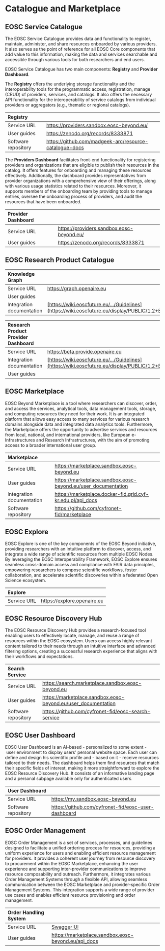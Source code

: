 # Catalogue and Marketplace

## EOSC Service Catalogue

The EOSC Service Catalogue provides data and functionality to register, maintain, administer, and share resources onboarded by various providers. It also serves as the point of reference for all EOSC Core components that add value to this information, making the data and services searchable and accessible through various tools for both researchers and end users.

EOSC Service Catalogue has two main components: **Registry** and **Provider Dashboard**.

The **Registry** offers the underlying storage functionality and the interoperability tools for the programmatic access, registration, manage (CRUD) of providers, services, and catalogs. It also offers the necessary API functionality for the interoperability of service catalogs from individual providers or aggregators (e.g., thematic or regional catalogs).

| Registry            |                                                          |
| :------------------ | :------------------------------------------------------- |
| Service URL         | <https://providers.sandbox.eosc-beyond.eu/>              |
| User guides         | <https://zenodo.org/records/8333871>                     |
| Software repository | <https://github.com/madgeek-arc/resource-catalogue-docs> |

The **Providers Dashboard** facilitates front-end functionality for registering providers and organizations that are eligible to publish their resources in the catalog. It offers features for onboarding and managing these resources effectively. Additionally, the dashboard provides representatives from provider organizations with a comprehensive view of their offerings, along with various usage statistics related to their resources. Moreover, it supports members of the onboarding team by providing tools to manage entries, oversee the onboarding process of providers, and audit the resources that have been onboarded.

| Provider Dashboard |                                             |
| :----------------- | :------------------------------------------ |
| Service URL        | <https://providers.sandbox.eosc-beyond.eu/> |
| User guides        | <https://zenodo.org/records/8333871>        |

## EOSC Research Product Catalogue

| Knowledge Graph           |                                                                                                                                                                            |
| :------------------------ | :------------------------------------------------------------------------------------------------------------------------------------------------------------------------- |
| Service URL               | <https://graph.openaire.eu>                                                                                                                                                |
| User guides               |                                                                                                                                                                            |
| Integration documentation | [https://wiki.eoscfuture.eu/.../Guidelines](https://wiki.eoscfuture.eu/display/PUBLIC/1.2+EOSC+Research+Product+Catalogue%3A+Architecture+and+Interoperability+Guidelines) |

| Research Product Provider Dashboard |                                                                                                                                                                            |
| :---------------------------------- | :------------------------------------------------------------------------------------------------------------------------------------------------------------------------- |
| Service URL                         | <https://beta.provide.openaire.eu>                                                                                                                                         |
| Integration documentation           | [https://wiki.eoscfuture.eu/.../Guidelines](https://wiki.eoscfuture.eu/display/PUBLIC/1.2+EOSC+Research+Product+Catalogue%3A+Architecture+and+Interoperability+Guidelines) |
| User guides                         |                                                                                                                                                                            |

## EOSC Marketplace

EOSC Beyond Marketplace is a tool where researchers can discover, order, and access the services, analytical tools, data management tools, storage, and computing resources they need for their work. It is an integrated platform that allows easy access to many services for various research domains alongside data and integrated data analytics tools. Furthermore, the Marketplace offers the opportunity to advertise services and resources from local, national, and international providers, like European e-Infrastructures and Research Infrastructures, with the aim of promoting access to a broader international user group.

| Marketplace               |                                                                 |
| :------------------------ | :-------------------------------------------------------------- |
| Service URL               | <https://marketplace.sandbox.eosc-beyond.eu>                    |
| User guides               | <https://marketplace.sandbox.eosc-beyond.eu/user_documentation> |
| Integration documentation | <https://marketplace.docker-fid.grid.cyf-kr.edu.pl/api_docs>    |
| Software repository       | <https://github.com/cyfronet-fid/marketplace>                   |

## EOSC Explore

EOSC Explore is one of the key components of the EOSC Beyond initiative, providing researchers with an intuitive platform to discover, access, and integrate a wide range of scientific resources from multiple EOSC Nodes. By leveraging the EOSC Interoperability Framework, EOSC Explore ensures seamless cross-domain access and compliance with FAIR data principles, empowering researchers to compose scientific workflows, foster collaboration, and accelerate scientific discoveries within a federated Open Science ecosystem.

| Explore     |                               |
| :---------- | :---------------------------- |
| Service URL | <https://explore.openaire.eu> |

## EOSC Resource Discovery Hub

The EOSC Resource Discovery Hub provides a research-focused tool enabling users to effectively locate, manage, and reuse a range of resources within the EOSC ecosystem. Users can access highly relevant content tailored to their needs through an intuitive interface and advanced filtering options, creating a successful research experience that aligns with their workflows and expectations.

| Search Service      |                                                                 |
| :------------------ | :-------------------------------------------------------------- |
| Service URL         | <https://search.marketplace.sandbox.eosc-beyond.eu>             |
| User guides         | <https://marketplace.sandbox.eosc-beyond.eu/user_documentation> |
| Software repository | <https://github.com/cyfronet-fid/eosc-search-service>           |

## EOSC User Dashboard

EOSC User Dashboard is an AI-based - personalized to some extent - user environment to display users' personal website space. Each user can define and design his scientific profile and - based on it - receive resources tailored to their needs. The dashboard helps them find resources that match their specific fields of interest, making it more straightforward to explore the EOSC Resource Discovery Hub. It consists of an informative landing page and a personal subpage available only for authenticated users.

| User Dashboard      |                                                       |
| :------------------ | :---------------------------------------------------- |
| Service URL         | <https://my.sandbox.eosc-beyond.eu>                   |
| Software repository | <https://github.com/cyfronet-fid/eosc-user-dashboard> |

## EOSC Order Management

EOSC Order Management is a set of services, processes, and guidelines designed to facilitate a unified ordering process for resources, providing a uniform experience for users and enabling efficient resource management for providers. It provides a coherent user journey from resource discovery to procurement within the EOSC Marketplace, enhancing the user experience and supporting inter-provider communications to improve resource composability and outreach. Furthermore, it integrates various Order Management Systems through a flexible API, allowing seamless communication between the EOSC Marketplace and provider-specific Order Management Systems. This integration supports a wide range of provider use cases and enables efficient resource provisioning and order management.

| Order Handling System |                                                                                      |
| :-------------------- | :----------------------------------------------------------------------------------- |
| Service URL           | [Swagger UI](https://marketplace.sandbox.eosc-beyond.eu/api_docs/swagger/index.html) |
| User guides           | <https://marketplace.sandbox.eosc-beyond.eu/api_docs>                                |

